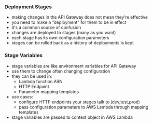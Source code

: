 ### Deployment Stages ###
* making changes in the API Gateway does not mean they're effective
* you need to make a "deployment" for them to be in effect
* it's a common source of confusion
* changes are deployed to stages (many as you want)
* each stage has its own configuration parameters
* stages can be rolled back as a history of deployments is kept

### Stage Variables ###
* stage variables are like environment variables for API Gateway
* use them to change often changing configuration
* they can be used in:
    * Lambda function ARN
    * HTTP Endpoint
    * Parameter mapping templates
* use cases: 
    * configure HTTP endpoints your stages talk to (dev,test,prod)
    * pass configuration parameters to AWS Lambda through mapping templates
* stage variables are passed to context object in AWS Lambda

